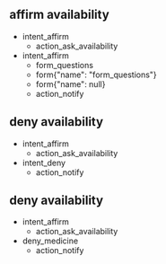 ## affirm availability
* intent_affirm
  - action_ask_availability
* intent_affirm 
    - form_questions
    - form{"name": "form_questions"}
    - form{"name": null}
    - action_notify

## deny availability
* intent_affirm
  - action_ask_availability
* intent_deny 
  - action_notify

## deny availability
* intent_affirm
  - action_ask_availability
* deny_medicine 
  - action_notify